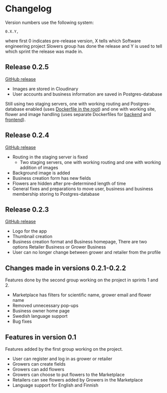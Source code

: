 # Changelog

Version numbers use the following system:

    0.X.Y,

where first 0 indicates pre-release version, X tells which Software engineering project Slowers group has done the release and Y is used to tell which sprint the release was made in.

## Release 0.2.5
[GitHub release](https://github.com/Slowers-Team/Slowers-App/releases/tag/v0.2.5)

- Images are stored in Cloudinary
- User accounts and business information are saved in Postgres-database

Still using two staging servers, one with working routing and Postgres-database enabled (uses [Dockerfile in the root](../Dockerfile)) and one with working site, flower and image handling (uses separate Dockerfiles for [backend](../backend/Dockerfile) and [frontend](../frontend/Dockerfile)).

## Release 0.2.4
[GitHub release](https://github.com/Slowers-Team/Slowers-App/releases/tag/v0.2.4)

- Routing in the staging server is fixed
    - Two staging servers, one with working routing and one with working addition of images
- Background image is added
- Business creation form has new fields
- Flowers are hidden after pre-determined length of time
- General fixes and preparations to move user, business and business membership storing to Postgres-database

## Release 0.2.3
[GitHub release](https://github.com/Slowers-Team/Slowers-App/releases/tag/0.2.3)

- Logo for the app
- Thumbnail creation
- Business creation format and Business homepage, There are two options Retailer Business or Grower Business
- User can no longer change between grower and retailer from the profile

## Changes made in versions 0.2.1-0.2.2
Features done by the second group working on the project in sprints 1 and 2.

- Marketplace has filters for scientific name, grower email and flower name
- Removed unnecessary pop-ups
- Business owner home page
- Swedish language support
- Bug fixes

## Features in version 0.1
Features added by the first group working on the project.

- User can register and log in as grower or retailer
- Growers can create fields
- Growers can add flowers
- Growers can choose to put flowers to the Marketplace
- Retailers can see flowers added by Growers in the Marketplace
- Language support for English and Finnish
